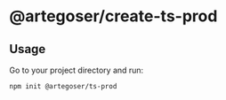 # @artegoser/create-ts-prod

## Usage

Go to your project directory and run:

```bash
npm init @artegoser/ts-prod
```
